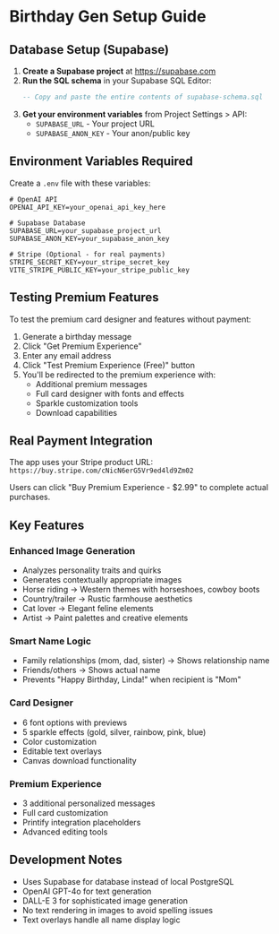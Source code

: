 # Birthday Gen Setup Guide

## Database Setup (Supabase)

1. **Create a Supabase project** at https://supabase.com
2. **Run the SQL schema** in your Supabase SQL Editor:
   ```sql
   -- Copy and paste the entire contents of supabase-schema.sql
   ```
3. **Get your environment variables** from Project Settings > API:
   - `SUPABASE_URL` - Your project URL
   - `SUPABASE_ANON_KEY` - Your anon/public key

## Environment Variables Required

Create a `.env` file with these variables:

```env
# OpenAI API
OPENAI_API_KEY=your_openai_api_key_here

# Supabase Database
SUPABASE_URL=your_supabase_project_url
SUPABASE_ANON_KEY=your_supabase_anon_key

# Stripe (Optional - for real payments)
STRIPE_SECRET_KEY=your_stripe_secret_key
VITE_STRIPE_PUBLIC_KEY=your_stripe_public_key
```

## Testing Premium Features

To test the premium card designer and features without payment:

1. Generate a birthday message
2. Click "Get Premium Experience" 
3. Enter any email address
4. Click "Test Premium Experience (Free)" button
5. You'll be redirected to the premium experience with:
   - Additional premium messages
   - Full card designer with fonts and effects
   - Sparkle customization tools
   - Download capabilities

## Real Payment Integration

The app uses your Stripe product URL: `https://buy.stripe.com/cNicN6erG5Vr9ed4ld9Zm02`

Users can click "Buy Premium Experience - $2.99" to complete actual purchases.

## Key Features

### Enhanced Image Generation
- Analyzes personality traits and quirks
- Generates contextually appropriate images
- Horse riding → Western themes with horseshoes, cowboy boots
- Country/trailer → Rustic farmhouse aesthetics
- Cat lover → Elegant feline elements
- Artist → Paint palettes and creative elements

### Smart Name Logic
- Family relationships (mom, dad, sister) → Shows relationship name
- Friends/others → Shows actual name
- Prevents "Happy Birthday, Linda!" when recipient is "Mom"

### Card Designer
- 6 font options with previews
- 5 sparkle effects (gold, silver, rainbow, pink, blue)
- Color customization
- Editable text overlays
- Canvas download functionality

### Premium Experience
- 3 additional personalized messages
- Full card customization
- Printify integration placeholders
- Advanced editing tools

## Development Notes

- Uses Supabase for database instead of local PostgreSQL
- OpenAI GPT-4o for text generation
- DALL-E 3 for sophisticated image generation
- No text rendering in images to avoid spelling issues
- Text overlays handle all name display logic